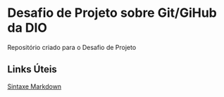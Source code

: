 # Desafio de Projeto sobre Git/GiHub da DIO
Repositório criado para o Desafio de Projeto


## Links Úteis
[Sintaxe Markdown](https://www.markdownguide.org/basic-syntax/)
